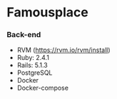 # Famousplace
<!-- # [Homepage](http://) -->


### Back-end
* RVM (https://rvm.io/rvm/install)
* Ruby: 2.4.1
* Rails: 5.1.3
* PostgreSQL
* Docker
* Docker-compose
